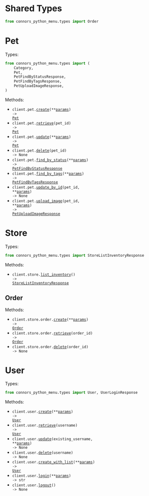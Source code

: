 # Shared Types

```python
from connors_python_menu.types import Order
```

# Pet

Types:

```python
from connors_python_menu.types import (
    Category,
    Pet,
    PetFindByStatusResponse,
    PetFindByTagsResponse,
    PetUploadImageResponse,
)
```

Methods:

- <code title="post /pet">client.pet.<a href="./src/connors_python_menu/resources/pet.py">create</a>(\*\*<a href="src/connors_python_menu/types/pet_create_params.py">params</a>) -> <a href="./src/connors_python_menu/types/pet.py">Pet</a></code>
- <code title="get /pet/{petId}">client.pet.<a href="./src/connors_python_menu/resources/pet.py">retrieve</a>(pet_id) -> <a href="./src/connors_python_menu/types/pet.py">Pet</a></code>
- <code title="put /pet">client.pet.<a href="./src/connors_python_menu/resources/pet.py">update</a>(\*\*<a href="src/connors_python_menu/types/pet_update_params.py">params</a>) -> <a href="./src/connors_python_menu/types/pet.py">Pet</a></code>
- <code title="delete /pet/{petId}">client.pet.<a href="./src/connors_python_menu/resources/pet.py">delete</a>(pet_id) -> None</code>
- <code title="get /pet/findByStatus">client.pet.<a href="./src/connors_python_menu/resources/pet.py">find_by_status</a>(\*\*<a href="src/connors_python_menu/types/pet_find_by_status_params.py">params</a>) -> <a href="./src/connors_python_menu/types/pet_find_by_status_response.py">PetFindByStatusResponse</a></code>
- <code title="get /pet/findByTags">client.pet.<a href="./src/connors_python_menu/resources/pet.py">find_by_tags</a>(\*\*<a href="src/connors_python_menu/types/pet_find_by_tags_params.py">params</a>) -> <a href="./src/connors_python_menu/types/pet_find_by_tags_response.py">PetFindByTagsResponse</a></code>
- <code title="post /pet/{petId}">client.pet.<a href="./src/connors_python_menu/resources/pet.py">update_by_id</a>(pet_id, \*\*<a href="src/connors_python_menu/types/pet_update_by_id_params.py">params</a>) -> None</code>
- <code title="post /pet/{petId}/uploadImage">client.pet.<a href="./src/connors_python_menu/resources/pet.py">upload_image</a>(pet_id, \*\*<a href="src/connors_python_menu/types/pet_upload_image_params.py">params</a>) -> <a href="./src/connors_python_menu/types/pet_upload_image_response.py">PetUploadImageResponse</a></code>

# Store

Types:

```python
from connors_python_menu.types import StoreListInventoryResponse
```

Methods:

- <code title="get /store/inventory">client.store.<a href="./src/connors_python_menu/resources/store/store.py">list_inventory</a>() -> <a href="./src/connors_python_menu/types/store_list_inventory_response.py">StoreListInventoryResponse</a></code>

## Order

Methods:

- <code title="post /store/order">client.store.order.<a href="./src/connors_python_menu/resources/store/order.py">create</a>(\*\*<a href="src/connors_python_menu/types/store/order_create_params.py">params</a>) -> <a href="./src/connors_python_menu/types/shared/order.py">Order</a></code>
- <code title="get /store/order/{orderId}">client.store.order.<a href="./src/connors_python_menu/resources/store/order.py">retrieve</a>(order_id) -> <a href="./src/connors_python_menu/types/shared/order.py">Order</a></code>
- <code title="delete /store/order/{orderId}">client.store.order.<a href="./src/connors_python_menu/resources/store/order.py">delete</a>(order_id) -> None</code>

# User

Types:

```python
from connors_python_menu.types import User, UserLoginResponse
```

Methods:

- <code title="post /user">client.user.<a href="./src/connors_python_menu/resources/user.py">create</a>(\*\*<a href="src/connors_python_menu/types/user_create_params.py">params</a>) -> <a href="./src/connors_python_menu/types/user.py">User</a></code>
- <code title="get /user/{username}">client.user.<a href="./src/connors_python_menu/resources/user.py">retrieve</a>(username) -> <a href="./src/connors_python_menu/types/user.py">User</a></code>
- <code title="put /user/{username}">client.user.<a href="./src/connors_python_menu/resources/user.py">update</a>(existing_username, \*\*<a href="src/connors_python_menu/types/user_update_params.py">params</a>) -> None</code>
- <code title="delete /user/{username}">client.user.<a href="./src/connors_python_menu/resources/user.py">delete</a>(username) -> None</code>
- <code title="post /user/createWithList">client.user.<a href="./src/connors_python_menu/resources/user.py">create_with_list</a>(\*\*<a href="src/connors_python_menu/types/user_create_with_list_params.py">params</a>) -> <a href="./src/connors_python_menu/types/user.py">User</a></code>
- <code title="get /user/login">client.user.<a href="./src/connors_python_menu/resources/user.py">login</a>(\*\*<a href="src/connors_python_menu/types/user_login_params.py">params</a>) -> str</code>
- <code title="get /user/logout">client.user.<a href="./src/connors_python_menu/resources/user.py">logout</a>() -> None</code>
